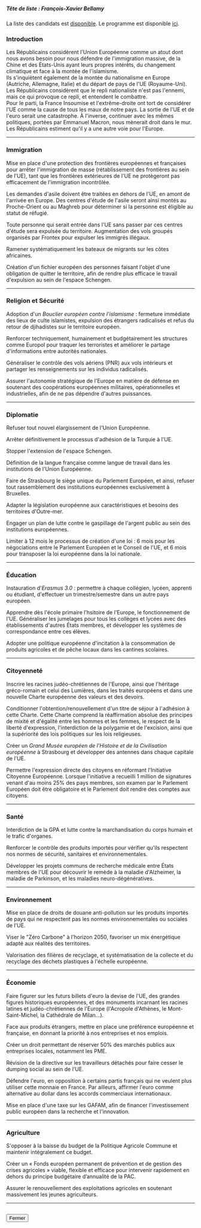 ##### Tête de liste : François-Xavier Bellamy

La liste des candidats est [disponible](https://www.republicains.fr/elections_europeennes_2019/liste). Le programme est disponible [ici](pdf/programme_lr.pdf).

### Introduction

Les Républicains considèrent l'Union Européenne comme un atout dont nous avons besoin pour nous défendre de l'immigration massive, de la Chine et des États-Unis ayant leurs propres intérêts, du changement climatique et face à la montée de l'islamisme.  
Ils s'inquiètent également de la montée du nationalisme en Europe (Autriche, Allemagne, Italie) et du départ de pays de l'UE (Royaume-Uni). Les Républicains considèrent que le repli nationaliste n'est pas l'ennemi, mais ce qui provoque ce repli, et entendent le combattre.  
Pour le parti, la France Insoumise et l'extrême-droite ont tort de considérer l'UE comme la cause de tous les maux de notre pays. La sortie de l'UE et de l'euro serait une catastrophe. À l'inverse, continuer avec les mêmes politiques, portées par Emmanuel Macron, nous mènerait droit dans le mur. Les Républicains estiment qu'il y a une autre voie pour l'Europe.

<hr>

### Immigration

Mise en place d'une protection des frontières européennes et françaises pour arrêter l'immigration de masse (rétablissement des frontières au sein de l'UE), tant que les frontières extérieures de l'UE ne protègeront pas efficacement de l'immigration incontrôlée.

Les demandes d'asile doivent être traitées en dehors de l'UE, en amont de l'arrivée en Europe. Des centres d'étude de l'asile seront ainsi montés au Proche-Orient ou au Maghreb pour déterminer si la personne est éligible au statut de réfugié.

Toute personne qui serait entrée dans l'UE sans passer par ces centres d'étude sera expulsée du territoire. Augmentation des vols groupés organisés par Frontex pour expulser les immigrés illégaux.

Ramener systématiquement les bateaux de migrants sur les côtes africaines.

Création d'un fichier européen des personnes faisant l'objet d'une obligation de quitter le territoire, afin de rendre plus efficace le travail d'expulsion au sein de l'espace Schengen.

<hr>

### Religion et Sécurité

Adoption d'un *Bouclier européen contre l'islamisme* : fermeture immédiate des lieux de culte islamistes, expulsion des étrangers radicalisés et refus du retour de djihadistes sur le territoire européen.

Renforcer techniquement, humainement et budgétairement les structures comme Europol pour traquer les terroristes et améliorer le partage d'informations entre autorités nationales.

Généraliser le contrôle des vols aériens (PNR) aux vols intérieurs et partager les renseignements sur les individus radicalisés.

Assurer l'autonomie stratégique de l'Europe en matière de défense en soutenant des coopérations européennes militaires, opérationnelles et industrielles, afin de ne pas dépendre d'autres puissances.

<hr>

### Diplomatie

Refuser tout nouvel élargissement de l'Union Européenne.

Arrêter définitivement le processus d'adhésion de la Turquie à l'UE.

Stopper l'extension de l'espace Schengen.

Définition de la langue française comme langue de travail dans les institutions de l'Union Européenne.

Faire de Strasbourg le siège unique du Parlement Européen, et ainsi, refuser tout rassemblement des institutions européennes exclusivement à Bruxelles.

Adapter la législation européenne aux caractéristiques et besoins des territoires d'Outre-mer.

Engager un plan de lutte contre le gaspillage de l'argent public au sein des institutions européennes.

Limiter à 12 mois le processus de création d'une loi : 6 mois pour les négociations entre le Parlement Européen et le Conseil de l'UE, et 6 mois pour transposer la loi européenne dans la loi nationale.

<hr>

### Éducation

Instauration d'*Erasmus 3.0* : permettre à chaque collégien, lycéen, apprenti ou étudiant, d'effectuer un trimestre/semestre dans un autre pays européen.

Apprendre dès l'école primaire l'hsitoire de l'Europe, le fonctionnement de l'UE. Généraliser les jumelages pour tous les collèges et lycées avec des établissements d'autres États membres, et développer les systèmes de correspondance entre ces élèves.

Adopter une politique européenne d'incitation à la consommation de produits agricoles et de pêche locaux dans les cantines scolaires.

<hr>

### Citoyenneté

Inscrire les racines judéo-chrétiennes de l'Europe, ainsi que l'héritage gréco-romain et celui des Lumières, dans les traités européens et dans une nouvelle Charte européenne des valeurs et des devoirs.

Conditionner l'obtention/renouvellement d'un titre de séjour à l'adhésion à cette Charte. Cette Charte comprend la réaffirmation absolue des principes de mixité et d'égalité entre les hommes et les femmes, le respect de la liberté d'expression, l'interdiction de la polygamie et de l'excision, ainsi que la supériorité des lois politiques sur les lois religieuses.

Créer un *Grand Musée européen de l'Histoire et de la Civilisation européenne* à Strasbourg et développer des antennes dans chaque capitale de l'UE.

Permettre l'expression directe des citoyens en réformant l'Initiative Citoyenne Européenne. Lorsque l'initiative a recueilli 1 million de signatures venant d'au moins 25% des pays membres, son examen par le Parlement Européen doit être obligatoire et le Parlement doit rendre des comptes aux citoyens.

<hr>

### Santé

Interdiction de la GPA et lutte contre la marchandisation du corps humain et le trafic d'organes.

Renforcer le contrôle des produits importés pour vérifier qu'ils respectent nos normes de sécurité, sanitaires et environnementales.

Développer les projets communs de recherche médicale entre États membres de l'UE pour découvrir le remède à la maladie d'Alzheimer, la maladie de Parkinson, et les maladies neuro-dégénératives.

<hr>

### Environnement

Mise en place de droits de douane anti-pollution sur les produits importés de pays qui ne respectent pas les normes environnementales ou sociales de l'UE.

Viser le "Zéro Carbone" à l'horizon 2050, favoriser un mix énergétique adapté aux réalités des territoires.

Valorisation des filières de recyclage, et systématisation de la collecte et du recyclage des déchets plastiques à l'échelle européenne.

<hr>

### Économie

Faire figurer sur les futurs billets d'euro la devise de l'UE, des grandes figures historiques européennes, et des monuments incarnant les racines latines et judéo-chrétiennes de l'Europe (l'Acropole d'Athènes, le Mont-Saint-Michel, la Cathédrale de Milan…).

Face aux produits étrangers, mettre en place une préférence européenne et française, en donnant la priorité à nos entreprises et nos emplois.

Créer un droit permettant de réserver 50% des marchés publics aux entreprises locales, notamment les PME.

Révision de la directive sur les travailleurs détachés pour faire cesser le dumping social au sein de l'UE.

Défendre l'euro, en opposition à certains partis français qui ne veulent plus utiliser cette monnaie en France. Par ailleurs, affirmer l'euro comme alternative au dollar dans les accords commerciaux internationaux.

Mise en place d'une taxe sur les GAFAM, afin de financer l'investissement public européen dans la recherche et l'innovation.

<hr>

### Agriculture

S'opposer à la baisse du budget de la Politique Agricole Commune et maintenir intégralement ce budget.

Créer un « Fonds européen permanent de prévention et de gestion des crises agricoles » viable, flexible et efficace pour intervenir rapidement en dehors du principe budgétaire d’annualité de la PAC.

Assurer le renouvellement des exploitations agricoles en soutenant massivement les jeunes agriculteurs.

<hr>
<h2><button class="btn btn-default btn-sm" onclick="lrclose()">Fermer</button></h2>